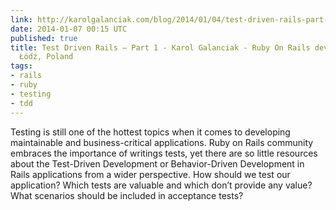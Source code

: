 ```yaml
---
link: http://karolgalanciak.com/blog/2014/01/04/test-driven-rails-part-1/
date: 2014-01-07 00:15 UTC
published: true
title: Test Driven Rails – Part 1 - Karol Galanciak - Ruby On Rails developer from
  Łódź, Poland
tags:
- rails
- ruby
- testing
- tdd
---
```


Testing is still one of the hottest topics when it comes to developing maintainable and business-critical applications. Ruby on Rails community embraces the importance of writings tests, yet there are so little resources about the Test-Driven Development or Behavior-Driven Development in Rails applications from a wider perspective. How should we test our application? Which tests are valuable and which don’t provide any value? What scenarios should be included in acceptance tests?
